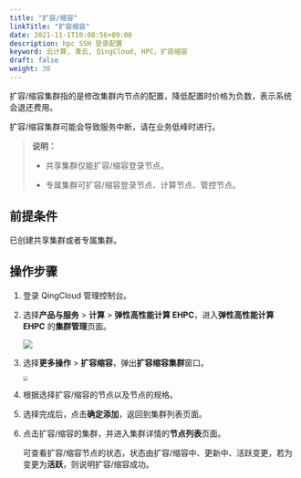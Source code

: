 ```yaml
---
title: "扩容/缩容"
linkTitle: "扩容缩容"
date: 2021-11-1T10:08:56+09:00
description: hpc SSH 登录配置
keyword: 云计算, 青云, QingCloud, HPC，扩容缩容
draft: false
weight: 30
---
```


扩容/缩容集群指的是修改集群内节点的配置，降低配置时价格为负数，表示系统会退还费用。

扩容/缩容集群可能会导致服务中断，请在业务低峰时进行。

> **说明：**
>
> - 共享集群仅能扩容/缩容登录节点。
>
> - 专属集群可扩容/缩容登录节点、计算节点、管控节点。

## 前提条件

已创建共享集群或者专属集群。

## 操作步骤

1. 登录 QingCloud 管理控制台。

2. 选择**产品与服务** > **计算** > **弹性高性能计算 EHPC**，进入**弹性高性能计算 EHPC** 的**集群管理**页面。

   ![](../../../_images/qs_hpc_list.png)

3. 选择**更多操作** > **扩容缩容**，弹出**扩容缩容集群**窗口。

   <img src="../../../_images/um_capacty_expan.png" style="zoom:50%;" />

4. 根据选择扩容/缩容的节点以及节点的规格。

5. 选择完成后，点击**确定添加**，返回到集群列表页面。

6. 点击扩容/缩容的集群，并进入集群详情的**节点列表**页面。

   可查看扩容/缩容节点的状态，状态由扩容/缩容中、更新中、活跃变更，若为变更为**活跃**，则说明扩容/缩容成功。

